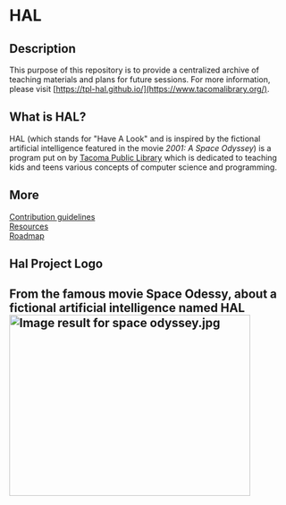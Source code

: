 # HAL

## Description

This purpose of this repository is to provide a centralized archive of teaching materials and plans for future sessions. For more information, please visit [https://tpl-hal.github.io/](https://www.tacomalibrary.org/).

## What is HAL?

HAL (which stands for "Have A Look" and is inspired by the fictional artificial intelligence featured in the movie *2001: A Space Odyssey*) is a program put on by [Tacoma Public Library](https://www.tacomalibrary.org/) which is dedicated to teaching kids and teens various concepts of computer science and programming.

## More

[Contribution guidelines](CONTRIBUTING.md)<br>
[Resources](docs/resources.md)<br>
[Roadmap](https://github.com/orgs/TPL-HAL/projects/3)<br>

<!DOCTYPE html>
<html>
<body>
<h2> Hal Project Logo</h2>
<h2> From the famous movie Space Odessy, about a fictional artificial intelligence named HAL
<img alt="Image result for space odyssey.jpg" class="n3VNCb" src="https://static01.nyt.com/images/2018/04/01/arts/07canadaletter/merlin_135847308_098289a6-90ee-461b-88e2-20920469f96a-articleLarge.jpg?quality=75&amp;auto=webp&amp;disable=upscale" data-noaft="1" jsname="HiaYvf" jsaction="load:XAeZkd;" style="width: 431px; height: 323.25px; margin: 0px;">
<body>
</html>
